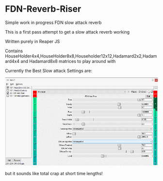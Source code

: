 # FDN-Reverb-Riser
Simple work in progress FDN slow attack reverb

This is a first pass attempt to get a slow attack reverb working

Written purely in Reaper JS


Contains
HouseHolder4x4,HouseHolder8x8,Householder12x12,Hadamard2x2,Hadamard4x4 and Hadamard8x8 matrices to play around with

Currently the Best Slow attack Settings are:

![](./Images/GoodFDNSettings1.png)

but it sounds like total crap at short time lengths!
